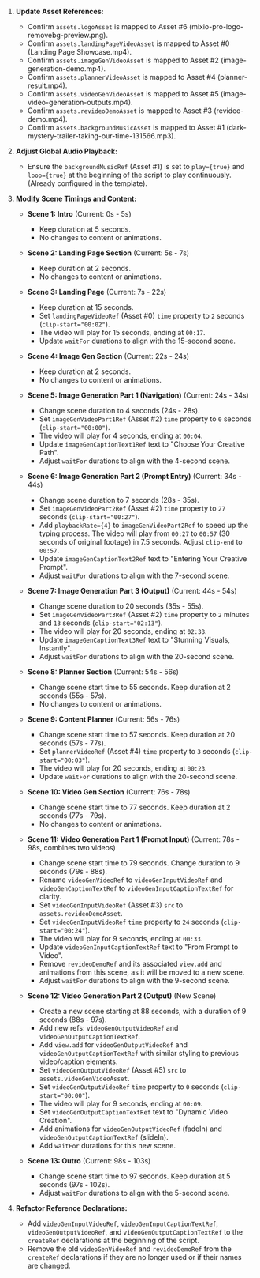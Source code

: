 1.  **Update Asset References:**
    *   Confirm `assets.logoAsset` is mapped to Asset #6 (mixio-pro-logo-removebg-preview.png).
    *   Confirm `assets.landingPageVideoAsset` is mapped to Asset #0 (Landing Page Showcase.mp4).
    *   Confirm `assets.imageGenVideoAsset` is mapped to Asset #2 (image-generation-demo.mp4).
    *   Confirm `assets.plannerVideoAsset` is mapped to Asset #4 (planner-result.mp4).
    *   Confirm `assets.videoGenVideoAsset` is mapped to Asset #5 (image-video-generation-outputs.mp4).
    *   Confirm `assets.revideoDemoAsset` is mapped to Asset #3 (revideo-demo.mp4).
    *   Confirm `assets.backgroundMusicAsset` is mapped to Asset #1 (dark-mystery-trailer-taking-our-time-131566.mp3).

2.  **Adjust Global Audio Playback:**
    *   Ensure the `backgroundMusicRef` (Asset #1) is set to `play={true}` and `loop={true}` at the beginning of the script to play continuously. (Already configured in the template).

3.  **Modify Scene Timings and Content:**

    *   **Scene 1: Intro** (Current: 0s - 5s)
        *   Keep duration at 5 seconds.
        *   No changes to content or animations.

    *   **Scene 2: Landing Page Section** (Current: 5s - 7s)
        *   Keep duration at 2 seconds.
        *   No changes to content or animations.

    *   **Scene 3: Landing Page** (Current: 7s - 22s)
        *   Keep duration at 15 seconds.
        *   Set `landingPageVideoRef` (Asset #0) `time` property to `2` seconds (`clip-start="00:02"`).
        *   The video will play for 15 seconds, ending at `00:17`.
        *   Update `waitFor` durations to align with the 15-second scene.

    *   **Scene 4: Image Gen Section** (Current: 22s - 24s)
        *   Keep duration at 2 seconds.
        *   No changes to content or animations.

    *   **Scene 5: Image Generation Part 1 (Navigation)** (Current: 24s - 34s)
        *   Change scene duration to 4 seconds (24s - 28s).
        *   Set `imageGenVideoPart1Ref` (Asset #2) `time` property to `0` seconds (`clip-start="00:00"`).
        *   The video will play for 4 seconds, ending at `00:04`.
        *   Update `imageGenCaptionText1Ref` text to "Choose Your Creative Path".
        *   Adjust `waitFor` durations to align with the 4-second scene.

    *   **Scene 6: Image Generation Part 2 (Prompt Entry)** (Current: 34s - 44s)
        *   Change scene duration to 7 seconds (28s - 35s).
        *   Set `imageGenVideoPart2Ref` (Asset #2) `time` property to `27` seconds (`clip-start="00:27"`).
        *   Add `playbackRate={4}` to `imageGenVideoPart2Ref` to speed up the typing process. The video will play from `00:27` to `00:57` (30 seconds of original footage) in 7.5 seconds. Adjust `clip-end` to `00:57`.
        *   Update `imageGenCaptionText2Ref` text to "Entering Your Creative Prompt".
        *   Adjust `waitFor` durations to align with the 7-second scene.

    *   **Scene 7: Image Generation Part 3 (Output)** (Current: 44s - 54s)
        *   Change scene duration to 20 seconds (35s - 55s).
        *   Set `imageGenVideoPart3Ref` (Asset #2) `time` property to `2` minutes and `13` seconds (`clip-start="02:13"`).
        *   The video will play for 20 seconds, ending at `02:33`.
        *   Update `imageGenCaptionText3Ref` text to "Stunning Visuals, Instantly".
        *   Adjust `waitFor` durations to align with the 20-second scene.

    *   **Scene 8: Planner Section** (Current: 54s - 56s)
        *   Change scene start time to 55 seconds. Keep duration at 2 seconds (55s - 57s).
        *   No changes to content or animations.

    *   **Scene 9: Content Planner** (Current: 56s - 76s)
        *   Change scene start time to 57 seconds. Keep duration at 20 seconds (57s - 77s).
        *   Set `plannerVideoRef` (Asset #4) `time` property to `3` seconds (`clip-start="00:03"`).
        *   The video will play for 20 seconds, ending at `00:23`.
        *   Update `waitFor` durations to align with the 20-second scene.

    *   **Scene 10: Video Gen Section** (Current: 76s - 78s)
        *   Change scene start time to 77 seconds. Keep duration at 2 seconds (77s - 79s).
        *   No changes to content or animations.

    *   **Scene 11: Video Generation Part 1 (Prompt Input)** (Current: 78s - 98s, combines two videos)
        *   Change scene start time to 79 seconds. Change duration to 9 seconds (79s - 88s).
        *   Rename `videoGenVideoRef` to `videoGenInputVideoRef` and `videoGenCaptionTextRef` to `videoGenInputCaptionTextRef` for clarity.
        *   Set `videoGenInputVideoRef` (Asset #3) `src` to `assets.revideoDemoAsset`.
        *   Set `videoGenInputVideoRef` `time` property to `24` seconds (`clip-start="00:24"`).
        *   The video will play for 9 seconds, ending at `00:33`.
        *   Update `videoGenInputCaptionTextRef` text to "From Prompt to Video".
        *   Remove `revideoDemoRef` and its associated `view.add` and animations from this scene, as it will be moved to a new scene.
        *   Adjust `waitFor` durations to align with the 9-second scene.

    *   **Scene 12: Video Generation Part 2 (Output)** (New Scene)
        *   Create a new scene starting at 88 seconds, with a duration of 9 seconds (88s - 97s).
        *   Add new refs: `videoGenOutputVideoRef` and `videoGenOutputCaptionTextRef`.
        *   Add `view.add` for `videoGenOutputVideoRef` and `videoGenOutputCaptionTextRef` with similar styling to previous video/caption elements.
        *   Set `videoGenOutputVideoRef` (Asset #5) `src` to `assets.videoGenVideoAsset`.
        *   Set `videoGenOutputVideoRef` `time` property to `0` seconds (`clip-start="00:00"`).
        *   The video will play for 9 seconds, ending at `00:09`.
        *   Set `videoGenOutputCaptionTextRef` text to "Dynamic Video Creation".
        *   Add animations for `videoGenOutputVideoRef` (fadeIn) and `videoGenOutputCaptionTextRef` (slideIn).
        *   Add `waitFor` durations for this new scene.

    *   **Scene 13: Outro** (Current: 98s - 103s)
        *   Change scene start time to 97 seconds. Keep duration at 5 seconds (97s - 102s).
        *   Adjust `waitFor` durations to align with the 5-second scene.

4.  **Refactor Reference Declarations:**
    *   Add `videoGenInputVideoRef`, `videoGenInputCaptionTextRef`, `videoGenOutputVideoRef`, and `videoGenOutputCaptionTextRef` to the `createRef` declarations at the beginning of the script.
    *   Remove the old `videoGenVideoRef` and `revideoDemoRef` from the `createRef` declarations if they are no longer used or if their names are changed.